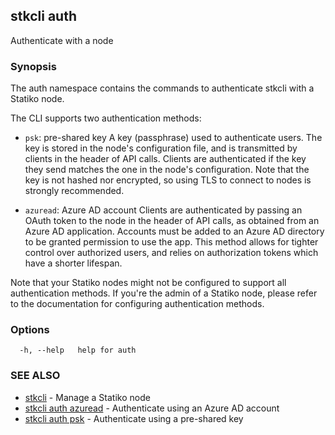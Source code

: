 ## stkcli auth

Authenticate with a node

### Synopsis

The auth namespace contains the commands to authenticate stkcli with a Statiko node.

The CLI supports two authentication methods:

- `psk`: pre-shared key
  A key (passphrase) used to authenticate users. The key is stored in the node's configuration file, and is transmitted by clients in the header of API calls. Clients are authenticated if the key they send matches the one in the node's configuration.
  Note that the key is not hashed nor encrypted, so using TLS to connect to nodes is strongly recommended.

- `azuread`: Azure AD account
  Clients are authenticated by passing an OAuth token to the node in the header of API calls, as obtained from an Azure AD application. Accounts must be added to an Azure AD directory to be granted permission to use the app.
  This method allows for tighter control over authorized users, and relies on authorization tokens which have a shorter lifespan.

Note that your Statiko nodes might not be configured to support all authentication methods.
If you're the admin of a Statiko node, please refer to the documentation for configuring authentication methods.


### Options

```
  -h, --help   help for auth
```

### SEE ALSO

* [stkcli](stkcli.md)	 - Manage a Statiko node
* [stkcli auth azuread](stkcli_auth_azuread.md)	 - Authenticate using an Azure AD account
* [stkcli auth psk](stkcli_auth_psk.md)	 - Authenticate using a pre-shared key

